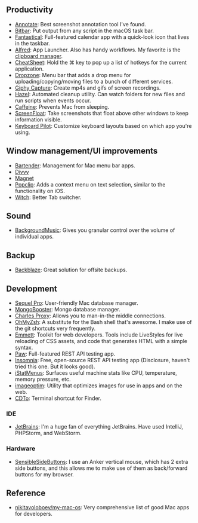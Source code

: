 ## Productivity

* [Annotate](https://itunes.apple.com/us/app/annotate-capture-screenshot/id918207447?mt=12): Best screenshot annotation tool I've found.
* [Bitbar](https://getbitbar.com): Put output from any script in the macOS task bar.
* [Fantastical](https://flexibits.com/fantastical): Full-featured calendar app with a quick-look icon that lives in the taskbar.
* [Alfred](https://www.alfredapp.com/): App Launcher. Also has handy workflows. My favorite is the [clipboard manager](https://www.alfredapp.com/help/features/clipboard/).
* [CheatSheet](https://www.mediaatelier.com/CheatSheet/): Hold the ⌘ key to pop up a list of hotkeys for the current application.
* [Dropzone](https://aptonic.com/): Menu bar that adds a drop menu for uploading/copying/moving files to a bunch of different services.
* [Giphy Capture](https://giphy.com/apps/giphycapture): Create mp4s and gifs of screen recordings.
* [Hazel](https://www.noodlesoft.com/): Automated cleanup utility. Can watch folders for new files and run scripts when events occur.
* [Caffeine](https://caffeine.en.softonic.com/mac): Prevents Mac from sleeping.
* [ScreenFloat](https://itunes.apple.com/us/app/screenfloat-more-useful-screenshots/id414528154?mt=12): Take screenshots that float above other windows to keep information visible.
* [Keyboard Pilot](http://tinybird.com/mac/keyboard-pilot.html): Customize keyboard layouts based on which app you're using.

## Window management/UI improvements

* [Bartender](https://www.macbartender.com/): Management for Mac menu bar apps.
* [Divvy](https://itunes.apple.com/us/app/divvy-window-manager/id413857545?mt=12)
* [Magnet](https://itunes.apple.com/us/app/magnet/id441258766?mt=12)
* [Popclip](https://geo.itunes.apple.com/nz/app/popclip/id445189367): Adds a context menu on text selection, similar to the functionality on iOS.
* [Witch](https://manytricks.com/witch/): Better Tab switcher.

## Sound

* [BackgroundMusic](https://github.com/kyleneideck/BackgroundMusic): Gives you granular control over the volume of individual apps.

## Backup

* [Backblaze](https://www.backblaze.com): Great solution for offsite backups.

## Development

* [Sequel Pro](https://www.sequelpro.com/): User-friendly Mac database manager.
* [MongoBooster](https://mongobooster.com/downloads): Mongo database manager.
* [Charles Proxy](https://www.charlesproxy.com/): Allows you to man-in-the middle connections.
* [OhMyZsh](https://github.com/robbyrussell/oh-my-zsh): A substitute for the Bash shell that's awesome. I make use of the git shortcuts very frequently.
* [Emmett](https://emmet.io/): Toolkit for web developers. Tools include LiveStyles for live reloading of CSS assets, and code that generates HTML with a simple syntax.
* [Paw](https://paw.cloud/): Full-featured REST API testing app.
* [Insomnia](https://insomnia.rest/): Free, open-source REST API testing app (Disclosure, haven't tried this one. But it looks good).
* [iStatMenus](https://bjango.com/mac/istatmenus/): Surfaces useful machine stats like CPU, temperature, memory pressure, etc.
* [imageoptim](https://imageoptim.com/mac): Utility that optimizes images for use in apps and on the web.
* [CDTo](https://github.com/jbtule/cdto): Terminal shortcut for Finder.

### IDE

* [JetBrains](https://www.jetbrains.com/): I'm a huge fan of everything JetBrains. Have used IntelliJ, PHPStorm, and WebStorm.

### Hardware

* [SensibleSideButtons](https://sensible-side-buttons.archagon.net/): I use an Anker vertical mouse, which has 2 extra side buttons, and this allows me to make use of them as back/forward buttons for my browser.

## Reference

* [nikitavoloboev/my-mac-os](https://github.com/nikitavoloboev/my-mac-os): Very comprehensive list of good Mac apps for developers.

